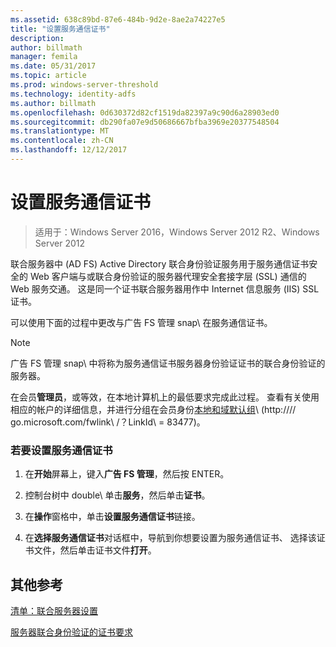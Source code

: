 ```yaml
---
ms.assetid: 638c89bd-87e6-484b-9d2e-8ae2a74227e5
title: "设置服务通信证书"
description: 
author: billmath
manager: femila
ms.date: 05/31/2017
ms.topic: article
ms.prod: windows-server-threshold
ms.technology: identity-adfs
ms.author: billmath
ms.openlocfilehash: 0d630372d82cf1519da82397a9c90d6a28903ed0
ms.sourcegitcommit: db290fa07e9d50686667bfba3969e20377548504
ms.translationtype: MT
ms.contentlocale: zh-CN
ms.lasthandoff: 12/12/2017
---
```

# <a name="set-a-service-communications-certificate"></a>设置服务通信证书

>适用于：Windows Server 2016，Windows Server 2012 R2、Windows Server 2012

联合服务器中 \(AD FS\) Active Directory 联合身份验证服务用于服务通信证书安全的 Web 客户端与或联合身份验证的服务器代理安全套接字层 \(SSL\) 通信的 Web 服务交通。 这是同一个证书联合服务器用作中 Internet 信息服务 \(IIS\) SSL 证书。  
  
可以使用下面的过程中更改与广告 FS 管理 snap\ 在服务通信证书。  
  
> [!NOTE]  
> 广告 FS 管理 snap\ 中将称为服务通信证书服务器身份验证证书的联合身份验证的服务器。  
  
在会员**管理员**，或等效，在本地计算机上的最低要求完成此过程。  查看有关使用相应的帐户的详细信息，并进行分组在会员身份[本地和域默认组](https://go.microsoft.com/fwlink/?LinkId=83477)\ (http:///\/ go.microsoft.com\/fwlink\ /？LinkId\ = 83477\)。   
  
### <a name="to-set-a-service-communications-certificate"></a>若要设置服务通信证书  
  
1.  在**开始**屏幕上，键入**广告 FS 管理**，然后按 ENTER。  
  
2.  控制台树中 double\ 单击**服务**，然后单击**证书**。  
  
3.  在**操作**窗格中，单击**设置服务通信证书**链接。  
  
4.  在**选择服务通信证书**对话框中，导航到你想要设置为服务通信证书、 选择该证书文件，然后单击证书文件**打开**。  
  
## <a name="additional-references"></a>其他参考  
[清单：联合服务器设置](Checklist--Setting-Up-a-Federation-Server.md)  
  
[服务器联合身份验证的证书要求](https://technet.microsoft.com/library/dd807040.aspx)  
  

